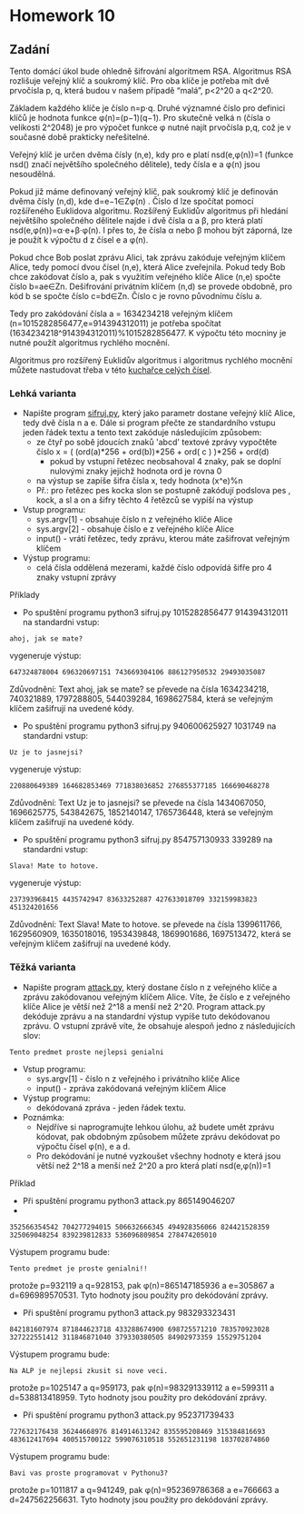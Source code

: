# Homework 10

## Zadání

Tento domácí úkol bude ohledně šifrování algoritmem RSA. 
Algoritmus RSA rozlišuje veřejný klíč a soukromý klíč. 
Pro oba klíče je potřeba mít dvě prvočísla p, q, která budou v našem případě “malá”, p<2^20 a q<2^20.

Základem každého klíče je číslo n=p⋅q. Druhé významné číslo pro definici klíčů je hodnota funkce φ(n)=(p−1)(q−1). 
Pro skutečně velká n (čísla o velikosti 2^2048) je pro výpočet funkce φ nutné najít prvočísla p,q, což je v současné době prakticky neřešitelné.

Veřejný klíč je určen dvěma čísly (n,e), kdy pro e platí nsd(e,φ(n))=1 (funkce nsd() značí největšího společného dělitele), tedy čísla e a φ(n) jsou nesoudělná.

Pokud již máme definovaný veřejný klíč, pak soukromý klíč je definován dvěma čísly (n,d), kde d=e−1∈Zφ(n)
. Číslo d lze spočítat pomocí rozšířeného Euklidova algoritmu. 
Rozšířený Euklidův algoritmus při hledání největšího společného dělitele najde i dvě čísla α a β, pro která platí nsd(e,φ(n))=α⋅e+β⋅φ(n). 
I přes to, že čísla α nebo β mohou být záporná, lze je použít k výpočtu d z čísel e a φ(n).

Pokud chce Bob poslat zprávu Alici, tak zprávu zakóduje veřejným klíčem Alice, tedy pomocí dvou čísel (n,e), která Alice zveřejnila. 
Pokud tedy Bob chce zakódovat číslo a, pak s využitím veřejného klíče Alice (n,e) spočte číslo b=ae∈Zn. 
Dešifrování privátním klíčem (n,d) se provede obdobně, pro kód b se spočte číslo c=bd∈Zn. Číslo c je rovno původnímu číslu a.

Tedy pro zakódování čísla a = 1634234218 veřejným klíčem (n=1015282856477,e=914394312011) je potřeba spočítat (1634234218^914394312011)%1015282856477. 
K výpočtu této mocniny je nutné použít algoritmus rychlého mocnění.

Algoritmus pro rozšířený Euklidův algoritmus i algoritmus rychlého mocnění můžete nastudovat třeba v této [kuchařce celých čísel](https://ksp.mff.cuni.cz/kucharky/teorie-cisel/).


### Lehká varianta
- Napište program [sifruj.py](sifruj.py), který jako parametr dostane veřejný klíč Alice, tedy dvě čísla n a e. Dále si program přečte ze standardního vstupu jeden řádek textu a tento text zakóduje následujícím způsobem:
  - ze čtyř po sobě jdoucích znaků 'abcd' textové zprávy vypočtěte číslo x = ( (ord(a)*256 + ord(b))*256 + ord( c ) )*256 + ord(d)
    - pokud by vstupní řetězec neobsahoval 4 znaky, pak se doplní nulovými znaky jejichž hodnota ord je rovna 0
  - na výstup se zapíše šifra čísla x, tedy hodnota (x^e)%n
  - Př.: pro řetězec pes kocka slon se postupně zakódují podslova pes , kock, a sl a on a šifry těchto 4 řetězců se vypíší na výstup
- Vstup programu:
  - sys.argv[1] - obsahuje číslo n z veřejného klíče Alice
  - sys.argv[2] - obsahuje číslo e z veřejného klíče Alice
  - input() - vrátí řetězec, tedy zprávu, kterou máte zašifrovat veřejným klíčem
- Výstup programu:
  - celá čísla oddělená mezerami, každé číslo odpovídá šifře pro 4 znaky vstupní zprávy

Příklady
- Po spuštění programu python3 sifruj.py 1015282856477 914394312011 na standardni vstup:

```
ahoj, jak se mate?
```

vygeneruje výstup:

```
647324878004 696320697151 743669304106 886127950532 29493035087
```

Zdůvodnění: Text ahoj, jak se mate? se převede na čísla 1634234218, 740321889, 1797288805, 544039284, 1698627584, která se veřejným klíčem zašifrují na uvedené kódy.

- Po spuštění programu python3 sifruj.py 940600625927 1031749 na standardni vstup:

```
Uz je to jasnejsi?
```

vygeneruje výstup:

```
220880649389 164682853469 771838036852 276855377185 166690468278
```

Zdůvodnění: Text Uz je to jasnejsi? se převede na čísla 1434067050, 1696625775, 543842675, 1852140147, 1765736448, která se veřejným klíčem zašifrují na uvedené kódy.

- Po spuštění programu python3 sifruj.py 854757130933 339289 na standardni vstup:

```
Slava! Mate to hotove.
```

vygeneruje výstup:

```
237393968415 4435742947 83633252887 427633018709 332159983823 451324201656
```

Zdůvodnění: Text Slava! Mate to hotove. se převede na čísla 1399611766, 1629560909, 1635018016, 1953439848, 1869901686, 1697513472, která se veřejným klíčem zašifrují na uvedené kódy.



### Těžká varianta

- Napište program [attack.py](attack.py), který dostane číslo n z veřejného klíče a zprávu zakódovanou veřejným klíčem Alice. Víte, že číslo e z veřejného klíče Alice je větší než 2^18 a menší než 2^20. Program attack.py dekóduje zprávu a na standardní výstup vypíše tuto dekódovanou zprávu. O vstupní zprávě víte, že obsahuje alespoň jedno z následujících slov:

```
Tento predmet proste nejlepsi genialni
```

- Vstup programu:
  - sys.argv[1] - číslo n z veřejného i privátního klíče Alice
  - input() - zpráva zakódovaná veřejným klíčem Alice
- Výstup programu:
  - dekódovaná zpráva - jeden řádek textu.
- Poznámka:
  - Nejdříve si naprogramujte lehkou úlohu, až budete umět zprávu kódovat, pak obdobným způsobem můžete zprávu dekódovat po výpočtu čísel φ(n), e a d.
  - Pro dekódování je nutné vyzkoušet všechny hodnoty e která jsou větší než 2^18 a menší než 2^20 a pro která platí nsd(e,φ(n))=1

Příklad
- Při spuštění programu python3 attack.py 865149046207
- 
```
352566354542 704277294015 506632666345 494928356066 824421528359 325069048254 839239812833 536096809854 278474205010
```

Výstupem programu bude:

```
Tento predmet je proste genialni!!
```

protože p=932119 a q=928153, pak φ(n)=865147185936 a e=305867 a d=696989570531. Tyto hodnoty jsou použity pro dekódování zprávy.

- Při spuštění programu python3 attack.py 983293323431

```
842181607974 871844623718 433288674900 698725571210 783570923028 327222551412 311846871040 379330380505 84902973359 15529751204
```

Výstupem programu bude:

```
Na ALP je nejlepsi zkusit si nove veci.
```

protože p=1025147 a q=959173, pak φ(n)=983291339112 a e=599311 a d=538813418959. Tyto hodnoty jsou použity pro dekódování zprávy.

- Při spuštění programu python3 attack.py 952371739433

```
727632176438 36244668976 814914613242 835595208469 315384816693 483612417694 400515700122 599076310518 552651231198 183702874860
```

Výstupem programu bude:

```
Bavi vas proste programovat v Pythonu3?
```

protože p=1011817 a q=941249, pak φ(n)=952369786368 a e=766663 a d=247562256631. Tyto hodnoty jsou použity pro dekódování zprávy.








